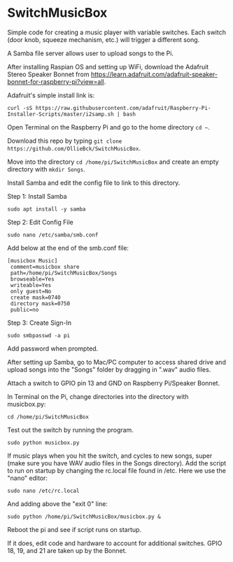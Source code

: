 # SwitchMusicBox

Simple code for creating a music player with variable switches.  Each switch (door knob, squeeze mechanism, etc.) will trigger a different song.

A Samba file server allows user to upload songs to the Pi.

After installing Raspian OS and setting up WiFi, download the Adafruit Stereo Speaker Bonnet from https://learn.adafruit.com/adafruit-speaker-bonnet-for-raspberry-pi?view=all.

Adafruit's simple install link is:

```
curl -sS https://raw.githubusercontent.com/adafruit/Raspberry-Pi-Installer-Scripts/master/i2samp.sh | bash
```
Open Terminal on the Raspberry Pi and go to the home directory `cd ~`.

Download this repo by typing `git clone https://github.com/OllieBck/SwitchMusicBox`.  

Move into the directory `cd /home/pi/SwitchMusicBox` and create an empty directory with `mkdir Songs`.

Install Samba and edit the config file to link to this directory.

Step 1: Install Samba

```
sudo apt install -y samba
```

Step 2: Edit Config File

```
sudo nano /etc/samba/smb.conf
```

Add below at the end of the smb.conf file:

```
[musicbox Music]
 comment=musicbox share
 path=/home/pi/SwitchMusicBox/Songs
 browseable=Yes
 writeable=Yes
 only guest=No
 create mask=0740
 directory mask=0750
 public=no
 ```

Step 3: Create Sign-In

 ```
sudo smbpasswd -a pi
 ```
Add password when prompted.

After setting up Samba, go to Mac/PC computer to access shared drive and upload songs into the "Songs" folder by dragging in ".wav" audio files.

Attach a switch to GPIO pin 13 and GND on Raspberry Pi/Speaker Bonnet.

In Terminal on the Pi, change directories into the directory with musicbox.py:

```
cd /home/pi/SwitchMusicBox
```

Test out the switch by running the program.

```
sudo python musicbox.py
```

If music plays when you hit the switch, and cycles to new songs, super (make sure you have WAV audio files in the Songs directory).  Add the script to run on startup by changing the rc.local file found in /etc.  Here we use the "nano" editor:

```
sudo nano /etc/rc.local
```
And adding above the "exit 0" line:

```
sudo python /home/pi/SwitchMusicBox/musicbox.py &
```
Reboot the pi and see if script runs on startup.

If it does, edit code and hardware to account for additional switches. GPIO 18, 19, and 21 are taken up by the Bonnet.

